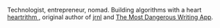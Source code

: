 Technologist, entrepreneur, nomad. Building algorithms with a heart [heartrithm ](https://github.com/heartrithm), original author of [jrnl](https://github.com/jrnl-org-jrnl) and [The Most Dangerous Writing App](https://github.com/maebert/themostdangerouswritingapp).
